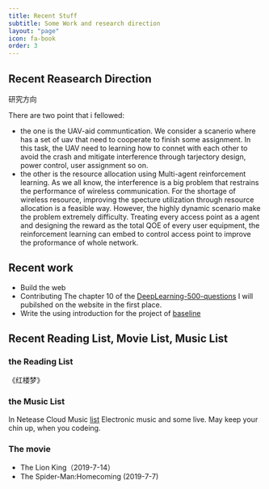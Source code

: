 ```yaml
---
title: Recent Stuff
subtitle: Some Work and research direction
layout: "page"
icon: fa-book
order: 3
---
```


## Recent Reasearch Direction

研究方向

There are two point that i fellowed:

+ the one is the UAV-aid communtication.
We consider a scanerio where has a set of uav that need to  cooperate to finish some assignment. 
In this task, the UAV need to learning how to connet with each other to avoid the crash and mitigate interference through tarjectory design, power control, user assignment so on.  
+ the other is the resource allocation using Multi-agent reinforcement learning.
  As we all know,  the interference is a big problem that restrains the performance of wireless communication. For the shortage of wireless resource, improving the specture utilization through resource allocation is a feasible way.  However, the highly dynamic scenario  make the problem extremely difficulty. Treating every access point as a agent and designing the reward as the total QOE of every user equipment, the reinforcement learning can embed to control access point to improve the   proformance of whole network.



## Recent work

+ Build the web 
+ Contributing The chapter 10 of the [DeepLearning-500-questions](https://github.com/scutan90/DeepLearning-500-questions)
I will pubilshed on the website in the first place.
+ Write the using introduction for the project of [baseline](https://github.com/openai/baselines) 





## Recent Reading List, Movie List, Music List 

### the Reading List

《红楼梦》

### the Music List 

In Netease Cloud Music    [list](https://music.163.com/playlist?id=2879407329&userid=17941280)
Electronic music and some live. May keep your chin up, when you codeing. 

### The movie

+ The Lion King（2019-7-14）
+ The Spider-Man:Homecoming (2019-7-7)









